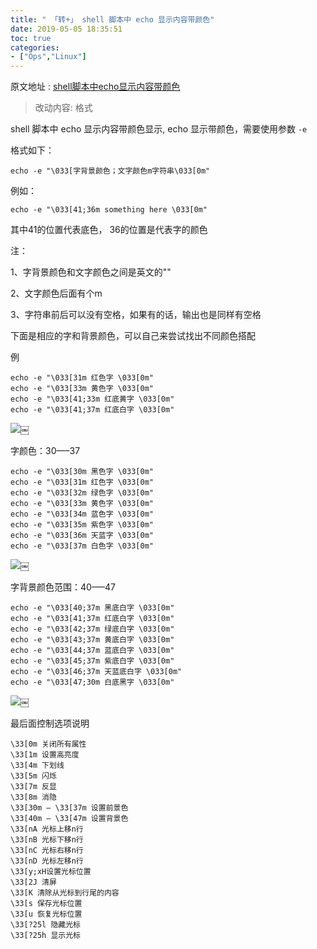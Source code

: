 ```yaml
---
title: " 「转+」 shell 脚本中 echo 显示内容带颜色"
date: 2019-05-05 18:35:51
toc: true
categories:
- ["Ops","Linux"]
---
```


原文地址 : [shell脚本中echo显示内容带颜色](https://www.cnblogs.com/lr-ting/archive/2013/02/28/2936792.html)

> 改动内容: 格式


shell 脚本中 echo 显示内容带颜色显示, echo 显示带颜色，需要使用参数 `-e` 

格式如下：




```
echo -e "\033[字背景颜色；文字颜色m字符串\033[0m"
```

例如：

```
echo -e "\033[41;36m something here \033[0m"
```

其中41的位置代表底色， 36的位置是代表字的颜色 

注： 

1、字背景颜色和文字颜色之间是英文的"" 

2、文字颜色后面有个m 

3、字符串前后可以没有空格，如果有的话，输出也是同样有空格 

下面是相应的字和背景颜色，可以自己来尝试找出不同颜色搭配 

例

```
echo -e "\033[31m 红色字 \033[0m" 
echo -e "\033[33m 黄色字 \033[0m" 
echo -e "\033[41;33m 红底黄字 \033[0m" 
echo -e "\033[41;37m 红底白字 \033[0m"
```

![](https://file.wulicode.com/yuque/202208/04/22/54362YdeCZOC.jpg)￼

字颜色：30—–37

```
echo -e "\033[30m 黑色字 \033[0m" 
echo -e "\033[31m 红色字 \033[0m" 
echo -e "\033[32m 绿色字 \033[0m" 
echo -e "\033[33m 黄色字 \033[0m" 
echo -e "\033[34m 蓝色字 \033[0m" 
echo -e "\033[35m 紫色字 \033[0m" 
echo -e "\033[36m 天蓝字 \033[0m" 
echo -e "\033[37m 白色字 \033[0m"
```

![](https://file.wulicode.com/yuque/202208/04/22/5436bKqmQ7c4.jpg)￼

字背景颜色范围：40—–47

```
echo -e "\033[40;37m 黑底白字 \033[0m" 
echo -e "\033[41;37m 红底白字 \033[0m" 
echo -e "\033[42;37m 绿底白字 \033[0m" 
echo -e "\033[43;37m 黄底白字 \033[0m" 
echo -e "\033[44;37m 蓝底白字 \033[0m" 
echo -e "\033[45;37m 紫底白字 \033[0m" 
echo -e "\033[46;37m 天蓝底白字 \033[0m" 
echo -e "\033[47;30m 白底黑字 \033[0m"
```

![](https://file.wulicode.com/yuque/202208/04/22/5436BUxkuLaM.jpg)￼

最后面控制选项说明

```
\33[0m 关闭所有属性 
\33[1m 设置高亮度 
\33[4m 下划线 
\33[5m 闪烁 
\33[7m 反显 
\33[8m 消隐 
\33[30m — \33[37m 设置前景色 
\33[40m — \33[47m 设置背景色 
\33[nA 光标上移n行 
\33[nB 光标下移n行 
\33[nC 光标右移n行 
\33[nD 光标左移n行 
\33[y;xH设置光标位置 
\33[2J 清屏 
\33[K 清除从光标到行尾的内容 
\33[s 保存光标位置 
\33[u 恢复光标位置 
\33[?25l 隐藏光标 
\33[?25h 显示光标
```

